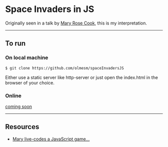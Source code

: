 # Space Invaders in JS

Originally seen in a talk by [Mary Rose Cook](https://maryrosecook.com/), this is my interpretation.

***

## To run

### On local machine

```
$ git clone https://github.com/olmesm/spaceInvadersJS
```

Either use a static server like http-server or just open the index.html in the browser of your choice.

### Online
[coming soon](#)

***

## Resources

* [Mary live-codes a JavaScript game...](https://vimeo.com/105955605)
